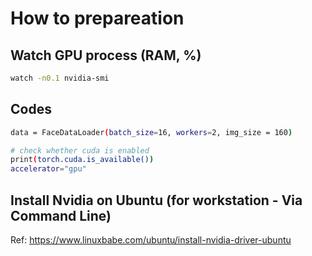 
# How to prepareation

## Watch GPU process (RAM, %)

```sh
watch -n0.1 nvidia-smi
```

## Codes

```sh
data = FaceDataLoader(batch_size=16, workers=2, img_size = 160)

# check whether cuda is enabled
print(torch.cuda.is_available())
accelerator="gpu"
```

## Install Nvidia on Ubuntu (for workstation - Via Command Line)

Ref: https://www.linuxbabe.com/ubuntu/install-nvidia-driver-ubuntu

